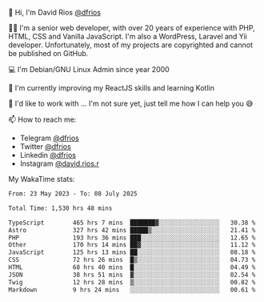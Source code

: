 👋 Hi, I'm David Rios [@dfrios](https://github.com/dfrios)

👨‍💻 I'm a senior web developer, with over 20 years of experience with PHP, HTML, CSS and Vanilla JavaScript. I'm also a WordPress, Laravel and Yii developer. Unfortunately, most of my projects are copyrighted and cannot be published on GitHub.

💻 I'm Debian/GNU Linux Admin since year 2000

🌱 I'm currently improving my ReactJS skills and learning Kotlin

💞️ I'd like to work with ... I'm not sure yet, just tell me how I can help you 😅


📫 How to reach me:
* Telegram [@dfrios](https://t.me/dfrios)
* Twitter [@dfrios](https://twitter.com/dfrios)
* Linkedin [@dfrios](https://linkedin.com/in/dfrios)
* Instagram [@david.rios.r](https://instagram.com/david.rios.r)



My WakaTime stats:
<!--START_SECTION:waka-->

```txt
From: 23 May 2023 - To: 08 July 2025

Total Time: 1,530 hrs 48 mins

TypeScript        465 hrs 7 mins  ███████▓░░░░░░░░░░░░░░░░░   30.38 %
Astro             327 hrs 42 mins █████▒░░░░░░░░░░░░░░░░░░░   21.41 %
PHP               193 hrs 36 mins ███░░░░░░░░░░░░░░░░░░░░░░   12.65 %
Other             170 hrs 14 mins ██▓░░░░░░░░░░░░░░░░░░░░░░   11.12 %
JavaScript        125 hrs 13 mins ██░░░░░░░░░░░░░░░░░░░░░░░   08.18 %
CSS               72 hrs 26 mins  █▒░░░░░░░░░░░░░░░░░░░░░░░   04.73 %
HTML              68 hrs 40 mins  █░░░░░░░░░░░░░░░░░░░░░░░░   04.49 %
JSON              38 hrs 51 mins  ▓░░░░░░░░░░░░░░░░░░░░░░░░   02.54 %
Twig              12 hrs 28 mins  ▒░░░░░░░░░░░░░░░░░░░░░░░░   00.82 %
Markdown          9 hrs 24 mins   ░░░░░░░░░░░░░░░░░░░░░░░░░   00.61 %
```

<!--END_SECTION:waka-->
